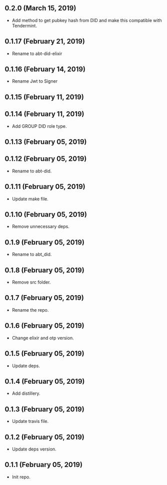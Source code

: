 ## 0.2.0 (March 15, 2019)
  - Add method to get pubkey hash from DID and make this compatible with Tendermint.

## 0.1.17 (February 21, 2019)
  - Rename to abt-did-elixir

## 0.1.16 (February 14, 2019)
  - Rename Jwt to Signer

## 0.1.15 (February 11, 2019)


## 0.1.14 (February 11, 2019)
  - Add GROUP DID role type.

## 0.1.13 (February 05, 2019)

## 0.1.12 (February 05, 2019)
- Rename to abt-did.
  
## 0.1.11 (February 05, 2019)
- Update make file.

## 0.1.10 (February 05, 2019)
- Remove unnecessary deps.

## 0.1.9 (February 05, 2019)
- Rename to abt_did.

## 0.1.8 (February 05, 2019)
- Remove src folder.

## 0.1.7 (February 05, 2019)
- Rename the repo.

## 0.1.6 (February 05, 2019)
- Change elixir and otp version.

## 0.1.5 (February 05, 2019)
- Update deps.

## 0.1.4 (February 05, 2019)
- Add distillery.

## 0.1.3 (February 05, 2019)
- Update travis file.

## 0.1.2 (February 05, 2019)
- Update deps version.

## 0.1.1 (February 05, 2019)
- Init repo.
